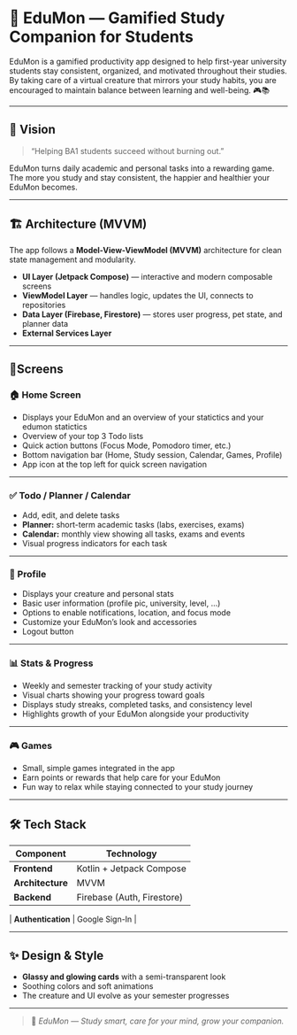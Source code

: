 # 🧠 EduMon — Gamified Study Companion for Students

EduMon is a gamified productivity app designed to help first-year university students stay consistent, organized, and motivated throughout their studies.  
By taking care of a virtual creature that mirrors your study habits, you are encouraged to maintain balance between learning and well-being. 🎮📚

---

## 🌟 Vision

> “Helping BA1 students succeed without burning out.”

EduMon turns daily academic and personal tasks into a rewarding game.  
The more you study and stay consistent, the happier and healthier your EduMon becomes.

---

## 🏗️ Architecture (MVVM)

The app follows a **Model-View-ViewModel (MVVM)** architecture for clean state management and modularity.

- **UI Layer (Jetpack Compose)** — interactive and modern composable screens  
- **ViewModel Layer** — handles logic, updates the UI, connects to repositories  
- **Data Layer (Firebase, Firestore)** — stores user progress, pet state, and planner data  
- **External Services Layer**



---

## 📱Screens

### 🏠 Home Screen
- Displays your EduMon and an overview of your statictics and your edumon statictics  
- Overview of your top 3 Todo lists  
- Quick action buttons (Focus Mode, Pomodoro timer, etc.)  
- Bottom navigation bar (Home, Study session, Calendar, Games, Profile)  
- App icon at the top left for quick screen navigation

---

### ✅ Todo / Planner / Calendar
- Add, edit, and delete tasks  
- **Planner:** short-term academic tasks (labs, exercises, exams)  
- **Calendar:** monthly view showing all tasks, exams and events  
- Visual progress indicators for each task  

---

### 👤 Profile
- Displays your creature and personal stats  
- Basic user information (profile pic, university, level, ...)  
- Options to enable notifications, location, and focus mode  
- Customize your EduMon’s look and accessories  
- Logout button

---

### 📊 Stats & Progress
- Weekly and semester tracking of your study activity  
- Visual charts showing your progress toward goals  
- Displays study streaks, completed tasks, and consistency level  
- Highlights growth of your EduMon alongside your productivity

---

### 🎮 Games
- Small, simple games integrated in the app  
- Earn points or rewards that help care for your EduMon  
- Fun way to relax while staying connected to your study journey  

---

## 🛠️ Tech Stack

| Component | Technology |
|------------|-------------|
| **Frontend** | Kotlin + Jetpack Compose |
| **Architecture** | MVVM |
| **Backend** | Firebase (Auth, Firestore) |

| **Authentication** | Google Sign-In |



---

## ✨ Design & Style

- **Glassy and glowing cards** with a semi-transparent look  
- Soothing colors and soft animations  
- The creature and UI evolve as your semester progresses  

---

> 🧩 *EduMon — Study smart, care for your mind, grow your companion.*
